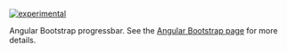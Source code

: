 [![experimental](http://badges.github.io/stability-badges/dist/experimental.svg)](http://github.com/badges/stability-badges)

Angular Bootstrap progressbar. See the [Angular Bootstrap page](http://angular-ui.github.io/bootstrap/) for more details.
